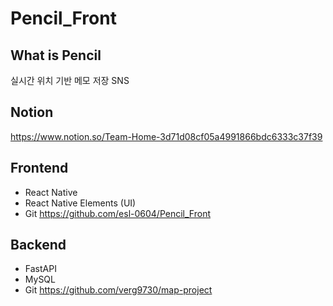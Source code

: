 # Pencil_Front

## What is Pencil
실시간 위치 기반 메모 저장 SNS


## Notion
https://www.notion.so/Team-Home-3d71d08cf05a4991866bdc6333c37f39

## Frontend
* React Native
* React Native Elements (UI)
* Git    https://github.com/esl-0604/Pencil_Front

## Backend
* FastAPI
* MySQL
* Git   https://github.com/verg9730/map-project
